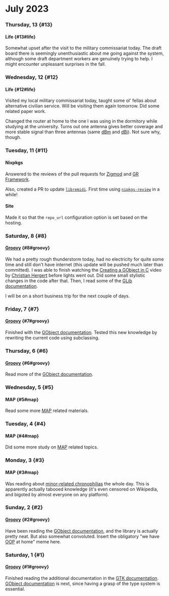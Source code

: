# July 2023

### Thursday, 13 {#13}

#### Life {#13#life}

Somewhat upset after the visit to the military commissariat today. The draft board there is seemingly unenthusiastic about me going against the system, although some draft department workers are genuinely trying to help. I might encounter unpleasant surprises in the fall.

### Wednesday, 12 {#12}

#### Life {#12#life}

Visited my local military commissariat today, taught some ol' fellas about alternative civilian service. Will be visiting them again tomorrow. Did some related paper work.

Changed the router at home to the one I was using in the dormitory while studying at the university. Turns out one antenna gives better coverage and more stable signal than three antennas (same [dBm](https://en.wikipedia.org/wiki/Decibel#Radio_power,_energy,_and_field_strength) and [dBi](https://en.wikipedia.org/wiki/Decibel#Antenna_measurements)). Not sure why, though.

### Tuesday, 11 {#11}

#### Nixpkgs

Answered to the reviews of the pull requests for [Zigmod](https://github.com/NixOS/nixpkgs/pull/217229) and [GR Framework](https://github.com/NixOS/nixpkgs/pull/238469).

Also, created a PR to update [`libremidi`](https://github.com/NixOS/nixpkgs/pull/242909). First time using [`nipkgs-review`](https://github.com/Mic92/nixpkgs-review) in a while!

#### Site

Made it so that the `repo_url` configuration option is set based on the hosting.

### Saturday, 8 {#8}

#### [Groovy](../../git.md#groovy) {#8#groovy}

We had a pretty rough thunderstorm today, had no electricity for quite some time and still don't have internet (this update will be pushed much later than committed). I was able to finish watching the [Creating a GObject in C](https://www.youtube.com/watch?v=1-_EBEr0fxI) video by [Christian Hergert](http://hergert.me) before lights went out. Did some small stylistic changes in the code after that. Then, I read some of the [GLib documentation](https://docs.gtk.org/glib).

I will be on a short business trip for the next couple of days.

### Friday, 7 {#7}

#### [Groovy](../../git.md#groovy) {#7#groovy}

Finished with the [GObject documentation](https://docs.gtk.org/gobject). Tested this new knowledge by rewriting the current code using subclassing.

### Thursday, 6 {#6}

#### [Groovy](../../git.md#groovy) {#6#groovy}

Read more of the [GObject documentation](https://docs.gtk.org/gobject).

### Wednesday, 5 {#5}

#### MAP {#5#map}

Read some more [MAP](../../pensieve/minor-attracted-person.md) related materials.

### Tuesday, 4 {#4}

#### MAP {#4#map}

Did some more study on [MAP](../../pensieve/minor-attracted-person.md) related topics.

### Monday, 3 {#3}

#### MAP {#3#map}

Was reading about [minor-related chronophilias](../../pensieve/minor-attracted-person.md) the whole day. This is apparently actually tabooed knowledge (it's even censored on Wikipedia, and bigoted by almost everyone on any platform).

### Sunday, 2 {#2}

#### [Groovy](../../git.md#groovy) {#2#groovy}

Have been reading the [GObject documentation](https://docs.gtk.org/gobject), and the library is actually pretty neat. But also somewhat convoluted. Insert the obligatory "we have [OOP](https://en.wikipedia.org/wiki/Object-oriented_programming) at home" meme here.

### Saturday, 1 {#1}

#### [Groovy](../../git.md#groovy) {#1#groovy}

Finished reading the additional documentation in the [GTK documentation](https://docs.gtk.org/gtk4). [GObject documentation](https://docs.gtk.org/gobject) is next, since having a grasp of the type system is essential.
